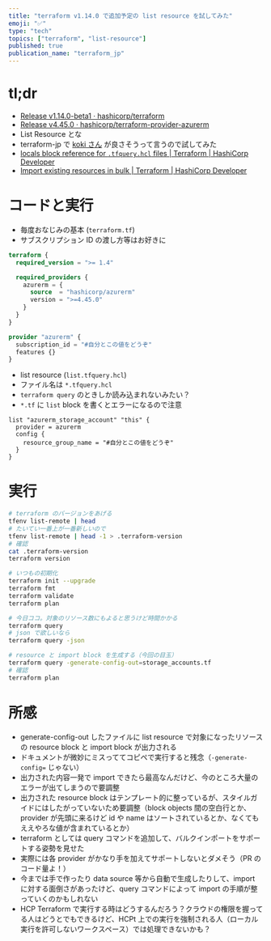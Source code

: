 ```yaml
---
title: "terraform v1.14.0 で追加予定の list resource を試してみた"
emoji: "✅"
type: "tech"
topics: ["terraform", "list-resource"]
published: true
publication_name: "terraform_jp"
---
```


# tl;dr

- [Release v1.14.0-beta1 · hashicorp/terraform](https://github.com/hashicorp/terraform/releases/tag/v1.14.0-beta1)
- [Release v4.45.0 · hashicorp/terraform-provider-azurerm](https://github.com/hashicorp/terraform-provider-azurerm/releases/tag/v4.45.0)
- List Resource とな
- terraform-jp で [koki さん](https://zenn.dev/kou_pg_0131) が良さそうって言うので試してみた
- [locals block reference for `.tfquery.hcl` files | Terraform | HashiCorp Developer](https://developer.hashicorp.com/terraform/cli/v1.14.x/commands/query)
- [Import existing resources in bulk | Terraform | HashiCorp Developer](https://developer.hashicorp.com/terraform/language/v1.14.x/import/bulk)

# コードと実行

- 毎度おなじみの基本 (`terraform.tf`)
- サブスクリプション ID の渡し方等はお好きに

```hcl:terraform.tf
terraform {
  required_version = ">= 1.4"

  required_providers {
    azurerm = {
      source  = "hashicorp/azurerm"
      version = ">=4.45.0"
    }
  }
}

provider "azurerm" {
  subscription_id = "#自分とこの値をどうぞ"
  features {}
}
```

- list resource (`list.tfquery.hcl`)
- ファイル名は `*.tfquery.hcl`
- `terraform query` のときしか読み込まれないみたい？
- `*.tf` に `list` block を書くとエラーになるので注意

```hcl:list.tfquery.hcl
list "azurerm_storage_account" "this" {
  provider = azurerm
  config {
    resource_group_name = "#自分とこの値をどうぞ"
  }
}
```

# 実行

```bash
# terraform のバージョンをあげる
tfenv list-remote | head
# たいてい一番上が一番新しいので
tfenv list-remote | head -1 > .terraform-version
# 確認
cat .terraform-version
terraform version

# いつもの初期化
terraform init --upgrade
terraform fmt
terraform validate
terraform plan

# 今日ココ。対象のリソース数にもよると思うけど時間かかる
terraform query
# json で欲しいなら
terraform query -json

# resource と import block を生成する（今回の目玉）
terraform query -generate-config-out=storage_accounts.tf
# 確認
terraform plan
```

# 所感

- generate-config-out したファイルに list resource で対象になったリソースの resource block と import block が出力される
- ドキュメントが微妙にミスっててコピペで実行すると残念（`-generate-config=` じゃない）
- 出力された内容一発で import できたら最高なんだけど、今のところ大量のエラーが出てしまうので要調整
- 出力された resource block はテンプレート的に整っているが、スタイルガイドにはしたがっていないため要調整（block objects 間の空白行とか、provider が先頭に来るけど id や name はソートされているとか、なくてもええやろな値が含まれているとか）
- terraform としては query コマンドを追加して、バルクインポートをサポートする姿勢を見せた
- 実際には各 provider がかなり手を加えてサポートしないとダメそう（PR のコード量よ！）
- 今までは手で作ったり data source 等から自動で生成したりして、import に対する面倒さがあったけど、query コマンドによって import の手順が整っていくのかもしれない
- HCP Terraform で実行する時はどうするんだろう？クラウドの権限を握ってる人はどうとでもできるけど、HCPt 上での実行を強制される人（ローカル実行を許可しないワークスペース）では処理できないかも？
